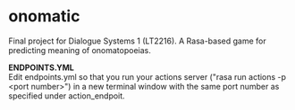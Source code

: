 # onomatic
Final project for Dialogue Systems 1 (LT2216). A Rasa-based game for predicting meaning of onomatopoeias.

**ENDPOINTS.YML**<br>
Edit endpoints.yml so that you run your actions server ("rasa run actions -p &lt;port number&gt;") in a new terminal window with the same 
port number as specified under action_endpoit. 
